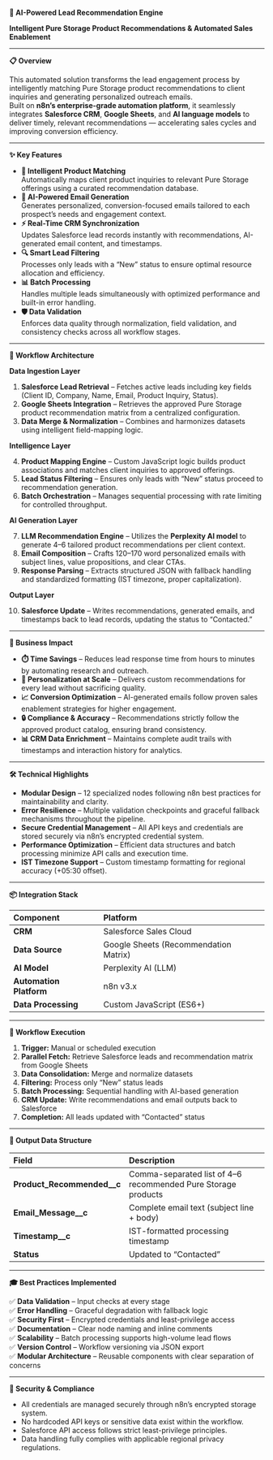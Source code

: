 **🚀 AI-Powered Lead Recommendation Engine**

**Intelligent Pure Storage Product Recommendations & Automated Sales Enablement**

---

**📋 Overview**

This automated solution transforms the lead engagement process by intelligently matching Pure Storage product recommendations to client inquiries and generating personalized outreach emails.  
 Built on **n8n’s enterprise-grade automation platform**, it seamlessly integrates **Salesforce CRM**, **Google Sheets**, and **AI language models** to deliver timely, relevant recommendations — accelerating sales cycles and improving conversion efficiency.

---

**✨ Key Features**

* **🎯 Intelligent Product Matching**  
   Automatically maps client product inquiries to relevant Pure Storage offerings using a curated recommendation database.  
* **🤖 AI-Powered Email Generation**  
   Generates personalized, conversion-focused emails tailored to each prospect’s needs and engagement context.  
* **⚡ Real-Time CRM Synchronization**  
   Updates Salesforce lead records instantly with recommendations, AI-generated email content, and timestamps.  
* **🔍 Smart Lead Filtering**  
   Processes only leads with a “New” status to ensure optimal resource allocation and efficiency.  
* **📊 Batch Processing**  
   Handles multiple leads simultaneously with optimized performance and built-in error handling.  
* **🛡️ Data Validation**  
   Enforces data quality through normalization, field validation, and consistency checks across all workflow stages.

---

**🔄 Workflow Architecture**

**Data Ingestion Layer**

1. **Salesforce Lead Retrieval** – Fetches active leads including key fields (Client ID, Company, Name, Email, Product Inquiry, Status).  
2. **Google Sheets Integration** – Retrieves the approved Pure Storage product recommendation matrix from a centralized configuration.  
3. **Data Merge & Normalization** – Combines and harmonizes datasets using intelligent field-mapping logic.

**Intelligence Layer**

4. **Product Mapping Engine** – Custom JavaScript logic builds product associations and matches client inquiries to approved offerings.  
5. **Lead Status Filtering** – Ensures only leads with “New” status proceed to recommendation generation.  
6. **Batch Orchestration** – Manages sequential processing with rate limiting for controlled throughput.

**AI Generation Layer**

7. **LLM Recommendation Engine** – Utilizes the **Perplexity AI model** to generate 4–6 tailored product recommendations per client context.  
8. **Email Composition** – Crafts 120–170 word personalized emails with subject lines, value propositions, and clear CTAs.  
9. **Response Parsing** – Extracts structured JSON with fallback handling and standardized formatting (IST timezone, proper capitalization).

**Output Layer**

10. **Salesforce Update** – Writes recommendations, generated emails, and timestamps back to lead records, updating the status to “Contacted.”

---

**🎯 Business Impact**

* **⏱️ Time Savings** – Reduces lead response time from hours to minutes by automating research and outreach.  
* **🎨 Personalization at Scale** – Delivers custom recommendations for every lead without sacrificing quality.  
* **📈 Conversion Optimization** – AI-generated emails follow proven sales enablement strategies for higher engagement.  
* **🔒 Compliance & Accuracy** – Recommendations strictly follow the approved product catalog, ensuring brand consistency.  
* **📊 CRM Data Enrichment** – Maintains complete audit trails with timestamps and interaction history for analytics.

---

**🛠️ Technical Highlights**

* **Modular Design** – 12 specialized nodes following n8n best practices for maintainability and clarity.  
* **Error Resilience** – Multiple validation checkpoints and graceful fallback mechanisms throughout the pipeline.  
* **Secure Credential Management** – All API keys and credentials are stored securely via n8n’s encrypted credential system.  
* **Performance Optimization** – Efficient data structures and batch processing minimize API calls and execution time.  
* **IST Timezone Support** – Custom timestamp formatting for regional accuracy (+05:30 offset).

---

**📦 Integration Stack**

| Component | Platform |
| :---- | :---- |
| **CRM** | Salesforce Sales Cloud |
| **Data Source** | Google Sheets (Recommendation Matrix) |
| **AI Model** | Perplexity AI (LLM) |
| **Automation Platform** | n8n v3.x |
| **Data Processing** | Custom JavaScript (ES6+) |

---

**🚦 Workflow Execution**

1. **Trigger:** Manual or scheduled execution  
2. **Parallel Fetch:** Retrieve Salesforce leads and recommendation matrix from Google Sheets  
3. **Data Consolidation:** Merge and normalize datasets  
4. **Filtering:** Process only “New” status leads  
5. **Batch Processing:** Sequential handling with AI-based generation  
6. **CRM Update:** Write recommendations and email outputs back to Salesforce  
7. **Completion:** All leads updated with “Contacted” status

---

**📝 Output Data Structure**

| Field | Description |
| :---- | :---- |
| **Product\_Recommended\_\_c** | Comma-separated list of 4–6 recommended Pure Storage products |
| **Email\_Message\_\_c** | Complete email text (subject line \+ body) |
| **Timestamp\_\_c** | IST-formatted processing timestamp |
| **Status** | Updated to “Contacted” |

---

**🎓 Best Practices Implemented**

✅ **Data Validation** – Input checks at every stage  
 ✅ **Error Handling** – Graceful degradation with fallback logic  
 ✅ **Security First** – Encrypted credentials and least-privilege access  
 ✅ **Documentation** – Clear node naming and inline comments  
 ✅ **Scalability** – Batch processing supports high-volume lead flows  
 ✅ **Version Control** – Workflow versioning via JSON export  
 ✅ **Modular Architecture** – Reusable components with clear separation of concerns

---

**🔐 Security & Compliance**

* All credentials are managed securely through n8n’s encrypted storage system.  
* No hardcoded API keys or sensitive data exist within the workflow.  
* Salesforce API access follows strict least-privilege principles.  
* Data handling fully complies with applicable regional privacy regulations.

 


